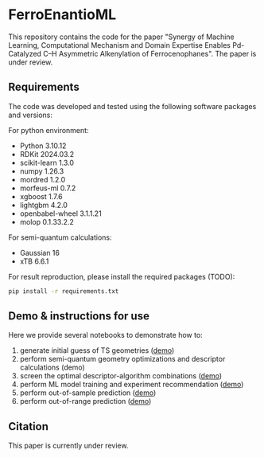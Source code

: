 # FerroEnantioML
This repository contains the code for the paper "Synergy of Machine Learning, Computational Mechanism and Domain Expertise Enables Pd-Catalyzed C–H Asymmetric Alkenylation of Ferrocenophanes". The paper is under review.

## Requirements
The code was developed and tested using the following software packages and versions:

For python environment:
- Python 3.10.12
- RDKit 2024.03.2
- scikit-learn 1.3.0
- numpy 1.26.3
- mordred 1.2.0
- morfeus-ml 0.7.2
- xgboost 1.7.6
- lightgbm 4.2.0
- openbabel-wheel 3.1.1.21
- molop 0.1.33.2.2

For semi-quantum calculations:
- Gaussian 16
- xTB 6.6.1

For result reproduction, please install the required packages (TODO):
```bash
pip install -r requirements.txt
```

## Demo & instructions for use
Here we provide several notebooks to demonstrate how to:
1. generate initial guess of TS geometries ([demo](https://github.com/licheng-xu-echo/FerroEnantioML/blob/main/notebook/generate_init_TS.ipynb))
2. perform semi-quantum geometry optimizations and descriptor calculations (demo)
3. screen the optimal descriptor-algorithm combinations ([demo](https://github.com/licheng-xu-echo/FerroEnantioML/blob/main/notebook/desc_model_screen.ipynb))
4. perform ML model training and experiment recommendation ([demo](https://github.com/licheng-xu-echo/FerroEnantioML/blob/main/notebook/recommend.ipynb))
5. perform out-of-sample prediction ([demo](https://github.com/licheng-xu-echo/FerroEnantioML/blob/main/notebook/out_of_sample_test.ipynb))
6. perform out-of-range prediction ([demo](https://github.com/licheng-xu-echo/FerroEnantioML/blob/main/notebook/valid_high_ee_extrapolation.ipynb))

## Citation
This paper is currently under review.